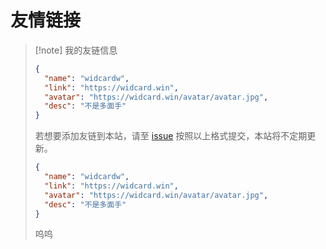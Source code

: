 # 友情链接

<FriendLinks />

> [!note] 我的友链信息
> ```json
> {
>   "name": "widcardw",
>   "link": "https://widcard.win",
>   "avatar": "https://widcard.win/avatar/avatar.jpg",
>   "desc": "不是多面手"
> }
> ```
>
> 若想要添加友链到本站，请至 [issue](https://github.com/widcardw/widcardw.github.io/issues/new) 按照以上格式提交，本站将不定期更新。
>
> ```json
> {
>   "name": "widcardw",
>   "link": "https://widcard.win",
>   "avatar": "https://widcard.win/avatar/avatar.jpg",
>   "desc": "不是多面手"
> }
> ```
>
> 呜呜
